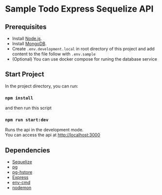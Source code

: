 # Sample Todo Express Sequelize API

## Prerequisites

* Install [Node.js](https://nodejs.org/en/download/).
* Install [MongoDB](https://www.mongodb.com/docs/manual/installation/).
* Create `.env.development.local` in root directory of this project and add content to the file follow with `.env.sample`
* (Optional) You can use docker compose for runing the database service
## Start Project

In the project directory, you can run:

### `npm install`

and then run this script

### `npm run start:dev`

Runs the api in the development mode.\
You can access the api at [http://localhost:3000](http://localhost:3000)

## Dependencies
* [Sequelize](https://sequelize.org/)
* [pg](https://www.npmjs.com/package/pg)
* [pg-hstore](https://www.npmjs.com/package/pg-hstore)
* [Express](https://expressjs.com/)
* [env-cmd](https://www.npmjs.com/package/env-cmd)
* [nodemon](https://www.npmjs.com/package/nodemon)
